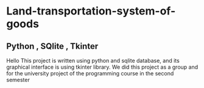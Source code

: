 # Land-transportation-system-of-goods
## Python , SQlite , Tkinter
Hello
This project is written using python and sqlite database, and its graphical interface is using tkinter library.
We did this project as a group and for the university project of the programming course in the second semester
